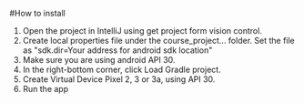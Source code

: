 #How to install
1. Open the project in IntelliJ using get project form vision control.
2. Create local properties file under the course_project... folder. Set the file as "sdk.dir=Your address for android sdk location"
3. Make sure you are using android API 30.
4. In the right-bottom corner, click Load Gradle project.
5. Create Virtual Device Pixel 2, 3 or 3a, using API 30. 
6. Run the app 
